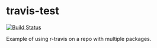travis-test
===========
[![Build Status](https://travis-ci.org/csgillespie/travis-examples.png?branch=master)](https://travis-ci.org/csgillespie/travis-examples)

Example of using r-travis on a repo with multiple packages.
